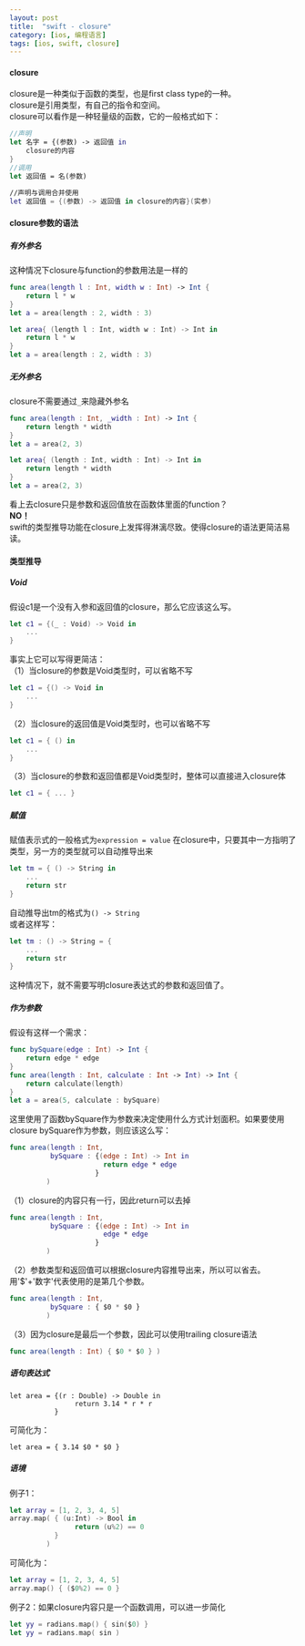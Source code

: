 ```yaml
---
layout: post
title:  "swift - closure"
category: [ios, 编程语言]
tags: [ios, swift, closure]
---
```


#### closure

closure是一种类似于函数的类型，也是first class type的一种。  
closure是引用类型，有自己的指令和空间。  
closure可以看作是一种轻量级的函数，它的一般格式如下：  

```swift
//声明
let 名字 = {(参数) -> 返回值 in
    closure的内容
}
//调用
let 返回值 = 名(参数)

//声明与调用合并使用
let 返回值 = {(参数) -> 返回值 in closure的内容}(实参)
```

<!-- more -->

#### closure参数的语法

##### 有外参名
这种情况下closure与function的参数用法是一样的

```swift
func area(length l : Int, width w : Int) -> Int {
    return l * w
}
let a = area(length : 2, width : 3)

let area{ (length l : Int, width w : Int) -> Int in
    return l * w
}
let a = area(length : 2, width : 3)
```
##### 无外参名
closure不需要通过`_`来隐藏外参名

```swift
func area(length : Int, _width : Int) -> Int {
    return length * width
}
let a = area(2, 3)

let area{ (length : Int, width : Int) -> Int in
    return length * width
}
let a = area(2, 3)
```

看上去closure只是参数和返回值放在函数体里面的function？  
**NO！**  
swift的类型推导功能在closure上发挥得淋漓尽致。使得closure的语法更简洁易读。  

#### 类型推导
##### Void
假设c1是一个没有入参和返回值的closure，那么它应该这么写。

```swift
let c1 = {(_ : Void) -> Void in
    ...
}
```
事实上它可以写得更简洁：  
（1）当closure的参数是Void类型时，可以省略不写

```swift
let c1 = {() -> Void in
    ...
}
```
（2）当closure的返回值是Void类型时，也可以省略不写

```swift
let c1 = { () in
    ...
}
```
（3）当closure的参数和返回值都是Void类型时，整体可以直接进入closure体

```swift
let c1 = { ... }
```

##### 赋值
赋值表示式的一般格式为`expression = value`
在closure中，只要其中一方指明了类型，另一方的类型就可以自动推导出来

```swift
let tm = { () -> String in
    ...
    return str
}
```
自动推导出tm的格式为`() -> String`  
或者这样写：

```swift
let tm : () -> String = {
    ...
    return str
}
```
这种情况下，就不需要写明closure表达式的参数和返回值了。

##### 作为参数
假设有这样一个需求：  

```swift
func bySquare(edge : Int) -> Int {
    return edge * edge
}
func area(length : Int, calculate : Int -> Int) -> Int {
    return calculate(length)
}
let a = area(5, calculate : bySquare)
```
这里使用了函数bySquare作为参数来决定使用什么方式计划面积。如果要使用closure bySquare作为参数，则应该这么写：

```swift
func area(length : Int,
          bySquare : {(edge : Int) -> Int in
                       return edge * edge
                     }
         )
```
（1）closure的内容只有一行，因此return可以去掉

```swift
func area(length : Int,
          bySquare : {(edge : Int) -> Int in
                       edge * edge
                     }
         )
```
（2）参数类型和返回值可以根据closure内容推导出来，所以可以省去。用'$'+'数字'代表使用的是第几个参数。

```swift
func area(length : Int,
          bySquare : { $0 * $0 }
         )
```

（3）因为closure是最后一个参数，因此可以使用trailing closure语法

```swift
func area(length : Int) { $0 * $0 } )
```

##### 语句表达式

```siwft
let area = {(r : Double) -> Double in
                return 3.14 * r * r
           }
```
可简化为：

```siwft
let area = { 3.14 $0 * $0 }
```

##### 语境
例子1：

```swift
let array = [1, 2, 3, 4, 5]
array.map( { (u:Int) -> Bool in
                return (u%2) == 0
           }
         )
```
可简化为：

```swift
let array = [1, 2, 3, 4, 5]
array.map() { ($0%2) == 0 }
```

例子2：如果closure内容只是一个函数调用，可以进一步简化

```swift
let yy = radians.map() { sin($0) }
let yy = radians.map( sin )
```
